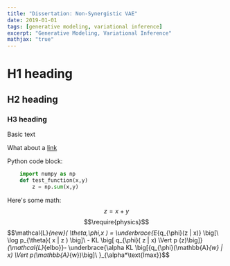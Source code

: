 ```yaml
---
title: "Dissertation: Non-Synergistic VAE"
date: 2019-01-01
tags: [generative modeling, variational inference]
excerpt: "Generative Modeling, Variational Inference"
mathjax: "true"
---
```


# H1 heading

## H2 heading

### H3 heading

Basic text

What about a [link](https://google.com)

Python code block:
```python
    import numpy as np
    def test_function(x,y)
        z = np.sum(x,y)

```

Here's some math:
$$z= x+y$$
$$\newcommand{\infdiv}{D_{KL}\infdivx}$$
$$\require{physics}$$
$$\mathcal{L}_{new}( \theta,\phi,x ) =  \underbrace{E_{q_{\phi}(z | x)} \big[\ \log p_{\theta}( x | z ) \big]\ - KL \big[ q_{\phi}( z | x) \Vert p (z)\big]\}_{\mathcal{L}_{elbo}}- \underbrace{\alpha KL \big[\{q_{\phi}(\mathbb{A}_{w} | x) \Vert p(\mathbb{A}_{w})\big]\ }_{\alpha*\text{Imax}}$$

